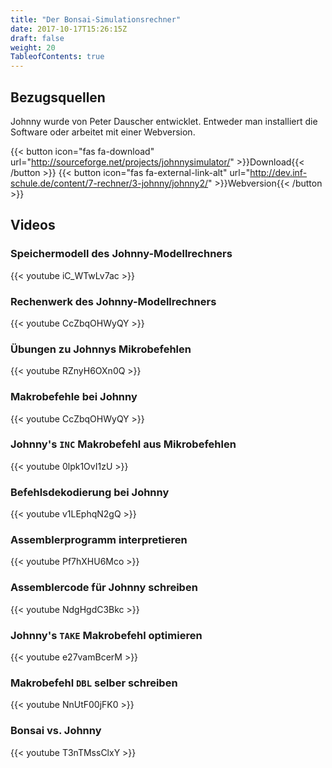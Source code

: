```yaml
---
title: "Der Bonsai-Simulationsrechner"
date: 2017-10-17T15:26:15Z
draft: false
weight: 20
TableofContents: true
---
```



## Bezugsquellen

Johnny wurde von Peter Dauscher entwicklet. Entweder man installiert die Software oder arbeitet mit einer Webversion.

{{< button icon="fas fa-download" url="http://sourceforge.net/projects/johnnysimulator/" >}}Download{{< /button >}}
{{< button icon="fas fa-external-link-alt" url="http://dev.inf-schule.de/content/7-rechner/3-johnny/johnny2/" >}}Webversion{{< /button >}}

## Videos


### Speichermodell des Johnny-Modellrechners
{{< youtube iC_WTwLv7ac >}}

### Rechenwerk des Johnny-Modellrechners
{{< youtube CcZbqOHWyQY >}}

### Übungen zu Johnnys Mikrobefehlen
{{< youtube RZnyH6OXn0Q >}}

### Makrobefehle bei Johnny
{{< youtube CcZbqOHWyQY >}}

### Johnny's `INC` Makrobefehl aus Mikrobefehlen
{{< youtube 0lpk1OvI1zU >}}

### Befehlsdekodierung bei Johnny
{{< youtube v1LEphqN2gQ >}}

### Assemblerprogramm interpretieren
{{< youtube Pf7hXHU6Mco >}}

### Assemblercode für Johnny schreiben
{{< youtube NdgHgdC3Bkc >}}

### Johnny's `TAKE` Makrobefehl optimieren
{{< youtube e27vamBcerM >}}

### Makrobefehl `DBL` selber schreiben
{{< youtube NnUtF00jFK0 >}}

### Bonsai vs. Johnny
{{< youtube T3nTMssClxY >}}

